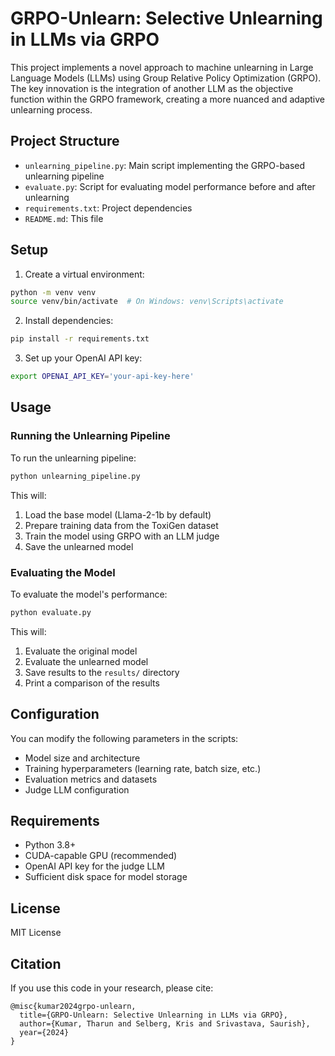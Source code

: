 # GRPO-Unlearn: Selective Unlearning in LLMs via GRPO

This project implements a novel approach to machine unlearning in Large Language Models (LLMs) using Group Relative Policy Optimization (GRPO). The key innovation is the integration of another LLM as the objective function within the GRPO framework, creating a more nuanced and adaptive unlearning process.

## Project Structure

- `unlearning_pipeline.py`: Main script implementing the GRPO-based unlearning pipeline
- `evaluate.py`: Script for evaluating model performance before and after unlearning
- `requirements.txt`: Project dependencies
- `README.md`: This file

## Setup

1. Create a virtual environment:
```bash
python -m venv venv
source venv/bin/activate  # On Windows: venv\Scripts\activate
```

2. Install dependencies:
```bash
pip install -r requirements.txt
```

3. Set up your OpenAI API key:
```bash
export OPENAI_API_KEY='your-api-key-here'
```

## Usage

### Running the Unlearning Pipeline

To run the unlearning pipeline:

```bash
python unlearning_pipeline.py
```

This will:
1. Load the base model (Llama-2-1b by default)
2. Prepare training data from the ToxiGen dataset
3. Train the model using GRPO with an LLM judge
4. Save the unlearned model

### Evaluating the Model

To evaluate the model's performance:

```bash
python evaluate.py
```

This will:
1. Evaluate the original model
2. Evaluate the unlearned model
3. Save results to the `results/` directory
4. Print a comparison of the results

## Configuration

You can modify the following parameters in the scripts:

- Model size and architecture
- Training hyperparameters (learning rate, batch size, etc.)
- Evaluation metrics and datasets
- Judge LLM configuration

## Requirements

- Python 3.8+
- CUDA-capable GPU (recommended)
- OpenAI API key for the judge LLM
- Sufficient disk space for model storage

## License

MIT License

## Citation

If you use this code in your research, please cite:

```
@misc{kumar2024grpo-unlearn,
  title={GRPO-Unlearn: Selective Unlearning in LLMs via GRPO},
  author={Kumar, Tharun and Selberg, Kris and Srivastava, Saurish},
  year={2024}
}
``` 